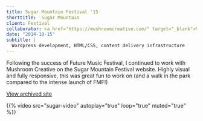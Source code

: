 ```yaml
---
title: Sugar Mountain Festival '15
shorttitle:  Sugar Mountain
client: Festival
collaborator: <a href="https://mushroomcreative.com/" target="_blank">Mushroom Creative</a>
date: "2014-10-15"
subtitle: |
  Wordpress development, HTML/CSS, content delivery infrastructure
---
```


Following the success of Future Music Festival, I continued to work with Mushroom Creative on the Sugar Mountain Festival website. Highly visual and fully responsive, this was great fun to work on (and a walk in the park compared to the intense launch of FMF!)

[View archived site](https://web.archive.org/web/20141102063510/https://sugarmountainfestival.com/)

{{% video src="sugar-video" autoplay="true" loop="true" muted="true" %}}
